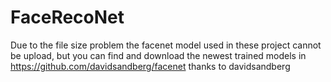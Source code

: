 # FaceRecoNet
Due to the file size problem the facenet model used in these project cannot be upload, but you can find and download the newest trained models in https://github.com/davidsandberg/facenet thanks to davidsandberg

